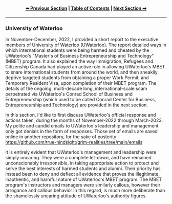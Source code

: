 <div align="center">
  
  **[:arrow_left: Previous Section][Prev] | [Table of Contents][TOC] | [Next Section :arrow_right:][Next]**
  
  [Prev]: ./02-2.md
  [Next]: ./02-2-2.md
  [TOC]: ./README.md#table-of-contents
  
</div>

---

### University of Waterloo

In November-December, 2022, I provided a short report to the executive members of University of Waterloo (UWaterloo). The report detailed ways in which international students were being harmed and cheated by the UWaterloo's "Master's of Business Entrepreneurship and Technology" (MBET) program. It also explained the way Immigration, Refugees and Citizenship Canada had played an active role in allowing UWaterloo's MBET to snare international students from around the world, and then sneakily deprive targeted students from obtaining a proper Work Permit, and Temporary Resident Visa, upon completion of their MBET program. The details of the ongoing, multi-decade long, international-scale scam perpetrated via UWaterloo's Conrad School of Business and Entrepreneurship (which used to be called Conrad Center for Business, Entrepreneurship and Technology) are provided in the next section. 

In this section, I'd like to first discuss UWaterloo's official response and actions taken, during the months of November-2022 through March-2023. My polite and candid emails to UWaterloo's leadership and management only got denials in the form of responses. Those set of emails are saved online in another repository, for the sake of posterity - https://github.com/true-hindsight/grim-realities/tree/main/emails  

It is entirely evident that UWaterloo's management and leadership were simply uncaring. They were a complete let-down, and have remained unconscionably irresponsible, in taking appropriate action to protect and serve the best interests of harmed students and alumni. Their priority has instead been to deny and deflect all evidence that proves the illegitimate, inauthentic, and harmful nature of UWaterloo's MBET program. The MBET program's instructors and managers were similarly callous, however their arrogance and callous behavior in this regard, is much more deliberate than the shamelessly uncaring attitude of UWaterloo's authority figures. 